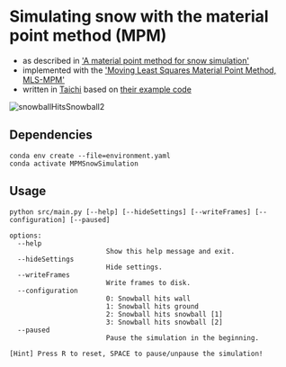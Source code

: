 # Simulating snow with the material point method (MPM)
- as described in ['A material point method for snow simulation'](https://dl.acm.org/doi/pdf/10.1145/2461912.2461948)
- implemented with the ['Moving Least Squares Material Point Method, MLS-MPM'](https://dl.acm.org/doi/pdf/10.1145/3197517.3201293)
- written in [Taichi](https://docs.taichi-lang.org/) based on [their example code](https://github.com/taichi-dev/taichi/tree/master/python/taichi/examples)

![snowballHitsSnowball2](https://github.com/3n3l/Taichi_MPMSnowSimulation/assets/103253630/a3e70218-6251-48ce-ada6-531b5e5ed331)

## Dependencies
```
conda env create --file=environment.yaml
conda activate MPMSnowSimulation
```

## Usage
```
python src/main.py [--help] [--hideSettings] [--writeFrames] [--configuration] [--paused]

options:
  --help
                        Show this help message and exit.
  --hideSettings
                        Hide settings.
  --writeFrames
                        Write frames to disk.
  --configuration
                        0: Snowball hits wall
                        1: Snowball hits ground
                        2: Snowball hits snowball [1]
                        3: Snowball hits snowball [2]
  --paused
                        Pause the simulation in the beginning.

[Hint] Press R to reset, SPACE to pause/unpause the simulation!
```
